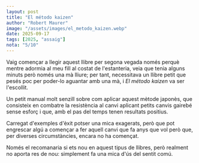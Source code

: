 ```yaml
---
layout: post
title: "El método kaizen"
author: "Robert Maurer"
image: "/assets/images/el_metodo_kaizen.webp"
date: 2025-09-17
tags: [2025, "assaig"]
nota: "5/10"
---
```


Vaig començar a llegir aquest llibre per segona vegada només perquè mentre adormia al meu fill al costat de l'estanteria, veia que tenia alguns minuts però només una mà lliure; per tant, necessitava un llibre petit que pesés poc per poder-lo aguantar amb una mà, i <i>El método kaizen</i> va ser l'escollit.

Un petit manual molt senzill sobre com aplicar aquest mètode japonès, que consisteix en combatre la resistència al canvi aplicant petits canvis gairebé sense esforç i que, amb el pas del temps tenen resultats positius.

Carregat d'exemples d'èxit potser una mica exagerats, però que pot engrescar algú a començar a fer aquell canvi que fa anys que vol però que, per diverses circumstàncies, encara no ha començat.

Només el recomanaria si ets nou en aquest tipus de llibres, però realment no aporta res de nou: simplement fa una mica d'ús del sentit comú. 
